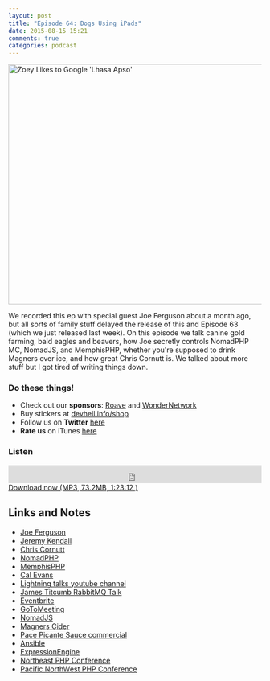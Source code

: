 ```yaml
---
layout: post
title: "Episode 64: Dogs Using iPads"
date: 2015-08-15 15:21
comments: true
categories: podcast
---
```


<a data-flickr-embed="true"  href="https://www.flickr.com/photos/sackerman519/6732838675/in/photolist-pd1ZkM-eQ6kco-jsSmmr-e7qGnF-fDqQ3x-jdJWsH-e6yHeY-ec6VSs-cF3Upf-avPkzr-abSphN-e53exL-c6gWA3-puZKzg-afGgV9-jcTFBj-dt7hBa-bfXz7a-ad9bg9-7QxvoW-dovdLR-fBSu6n-9eccaC-9dXhm3-ajd4X4-aLXumX-dbGN93-9ecxk5-bfXxAM-bfXx1e-bfXynr-9ecjmL-94mR5T-borZJz-bos5sk-byqaVF-qYH5er-g6t9vu-85N4KT-85Re85-85N4Mz-soX2uJ-dDaHCG-e5E1ba-dDHfZs-9jgmUY-apz9kP-89oVtu-acmipV-7PSmcg" title="Zoey Likes to Google &#x27;Lhasa Apso&#x27;"><img src="https://farm8.staticflickr.com/7019/6732838675_df7bfb8f5e_z.jpg" width="640" height="478" alt="Zoey Likes to Google &#x27;Lhasa Apso&#x27;"></a></script>

We recorded this ep with special guest Joe Ferguson about a month ago, but all sorts of family stuff delayed the release of this and Episode 63 (which we just released last week). On this episode we talk canine gold farming, bald eagles and beavers, how Joe secretly controls NomadPHP MC, NomadJS, and MemphisPHP, whether you're supposed to drink Magners over ice, and how great Chris Cornutt is. We talked about more stuff but I got tired of writing things down.

### Do these things!

* Check out our **sponsors**: [Roave](http://roave.com/) and [WonderNetwork](https://wondernetwork.com/)
* Buy stickers at [devhell.info/shop](http://devhell.info/shop)
* Follow us on **Twitter** [here](https://twitter.com/dev_hell)
* **Rate us** on iTunes [here](http://itunes.apple.com/us/podcast/dev-hell/id489840699)

### Listen

<iframe frameborder="0" height="36px" scrolling="no" seamless src="https://simplecast.com/e/35325?style=dark" width="100%"></iframe>
<a href="http://audio.simplecast.com/35325.mp3" rel="enclosure">Download now (MP3, 73.2MB, 1:23:12 )</a>

## Links and Notes

- [Joe Ferguson](http://www.joeferguson.me/)
- [Jeremy Kendall](http://jeremykendall.net/)
- [Chris Cornutt](https://twitter.com/enygma)
- [NomadPHP](https://nomadphp.com/)
- [MemphisPHP](http://memphisphp.org/)
- [Cal Evans](http://blog.calevans.com/)
- [Lightning talks youtube channel](https://www.youtube.com/channel/UCYHDBrzJ5o5d97KlCAUhICA/feed)
- [James Titcumb RabbitMQ Talk](https://www.youtube.com/watch?v=0cWcCQSAY5o)
- [Eventbrite](https://www.eventbrite.com/)
- [GoToMeeting](http://www.gotomeeting.com/)
- [NomadJS](http://www.nomadjavascript.com/)
- [Magners Cider](http://www.magners.com)
- [Pace Picante Sauce commercial](https://www.youtube.com/watch?v=mSxnieYctVM)
- [Ansible](http://www.ansible.com/home)
- [ExpressionEngine](https://ellislab.com/expressionengine)
- [Northeast PHP Conference](http://2015.northeastphp.org/)
- [Pacific NorthWest PHP Conference](http://pnwphp.com/)
